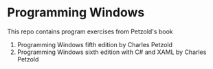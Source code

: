 # Programming Windows
This repo contains program exercises from Petzold's book
1. Programming Windows fifth edition by Charles Petzold
1. Programming Windows sixth edition with C\# and XAML by Charles Petzold